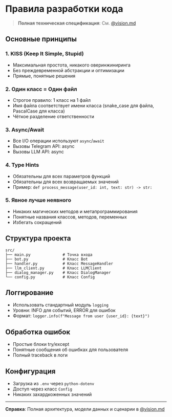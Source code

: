 # Правила разработки кода

> **Полная техническая спецификация**: См. [@vision.md](./@vision.md)

## Основные принципы

### 1. KISS (Keep It Simple, Stupid)
- Максимальная простота, никакого оверинжиниринга
- Без преждевременной абстракции и оптимизации
- Прямые, понятные решения

### 2. Один класс = Один файл
- Строгое правило: 1 класс на 1 файл
- Имя файла соответствует имени класса (snake_case для файла, PascalCase для класса)
- Чёткое разделение ответственности

### 3. Async/Await
- Все I/O операции используют `async`/`await`
- Вызовы Telegram API: async
- Вызовы LLM API: async

### 4. Type Hints
- Обязательны для всех параметров функций
- Обязательны для всех возвращаемых значений
- Пример: `def process_message(user_id: int, text: str) -> str:`

### 5. Явное лучше неявного
- Никаких магических методов и метапрограммирования
- Понятные названия классов, методов, переменных
- Избегать сокращений

## Структура проекта

```
src/
├── main.py              # Точка входа
├── bot.py               # Класс Bot
├── handler.py           # Класс MessageHandler
├── llm_client.py        # Класс LLMClient
├── dialog_manager.py    # Класс DialogManager
└── config.py            # Класс Config
```

## Логгирование

- Использовать стандартный модуль `logging`
- Уровни: INFO для событий, ERROR для ошибок
- Формат: `logger.info(f"Message from user {user_id}: {text}")`

## Обработка ошибок

- Простые блоки try/except
- Понятные сообщения об ошибках для пользователя
- Полный traceback в логи

## Конфигурация

- Загрузка из `.env` через `python-dotenv`
- Доступ через класс `Config`
- Никаких захардкоженных значений

---

**Справка**: Полная архитектура, модели данных и сценарии в [@vision.md](./@vision.md)
